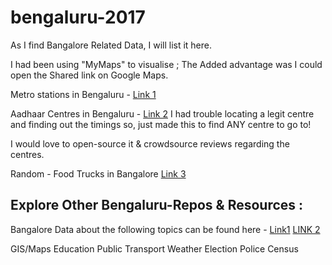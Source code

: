 # bengaluru-2017
As I find Bangalore Related Data, I will list it here.

I had been using "MyMaps" to visualise ; The Added advantage was I could open the Shared link on Google Maps.

Metro stations in Bengaluru - [Link 1](https://drive.google.com/open?id=1KJSkdm-9KTXA203SzYgNGSK8Ers&usp=sharing)

Aadhaar Centres in Bengaluru - [Link 2](https://drive.google.com/open?id=1YWkOXGjJojTDBuHQ1KKvj7Fbrns&usp=sharing)
I had trouble locating a legit centre and finding out the timings so, just made this to find ANY centre to go to!

I would love to open-source it & crowdsource reviews regarding the centres.

Random - Food Trucks in Bangalore [Link 3](https://drive.google.com/open?id=19xb8K6rU3pwOeHrDXfAjs-iEli4&usp=sharing)

## Explore Other Bengaluru-Repos & Resources :
Bangalore Data about the following topics can be found here - 
[Link1](http://openbangalore.org/available-data/)
[LINK 2](https://github.com/openbangalore)

GIS/Maps
Education
Public Transport
Weather
Election
Police
Census
